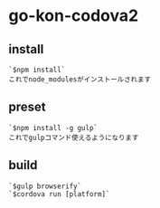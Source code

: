 # go-kon-codova2


## install
    `$npm install`
    これでnode_modulesがインストールされます

## preset
    `$npm install -g gulp`
    これでgulpコマンド使えるようになります

## build
    `$gulp browserify`
    `$cordova run [platform]`

